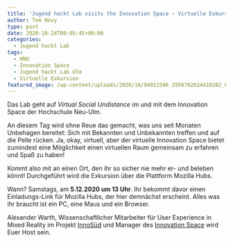 ```yaml
---
title: 'Jugend hackt Lab visits the Innovation Space – Virtuelle Exkursion'
author: Tom Novy
type: post
date: 2020-10-24T00:05:45+00:00
categories:
  - Jugend hackt Lab
tags:
  - HNU
  - Innovation Space
  - Jugend hackt Lab Ulm
  - Virtuelle Exkursion
featured_image: /wp-content/uploads/2020/10/94911586_2956702624410282_665356129970159616_o-1024x441.png
---
```

Das Lab geht auf _Virtual Social Undistance_ im und mit dem Innovation Space der Hochschule Neu-Ulm.

An diesem Tag wird ohne Reue das gemacht, was uns seit Monaten Unbehagen bereitet: Sich mit Bekannten und Unbekannten treffen und auf die Pelle rücken. Ja, okay, virtuell, aber der virtuelle Innovation Space bietet zumindest eine Möglichkeit einen virtuellen Raum gemeinsam zu erfahren und Spaß zu haben!

Kommt also mit an einen Ort, den ihr so sicher nie mehr er- und beleben könnt! Durchgeführt wird die Exkursion über die Plattform Mozilla Hubs.

Wann? Samstags, am **5.12.2020 um 13 Uhr**. Ihr bekommt davor einen Einladungs-Link für Mozilla Hubs, der hier demnächst erscheint. Alles was ihr braucht ist ein PC, eine Maus und ein Browser.

Alexander Warth, Wissenschaftlicher Mitarbeiter für User Experience in Mixed Reality im Projekt [InnoSüd](http://www.innosued.de/) und Manager des [Innovation Space](https://www.hs-neu-ulm.de/forschung/labore-und-forschungsinfrastruktur/innovation-space) wird Euer Host sein.
